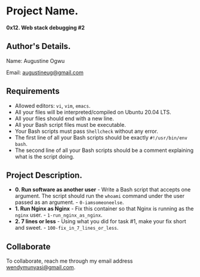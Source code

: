 # Project Name.

**0x12. Web stack debugging #2**

## Author's Details.

Name: Augustine Ogwu

Email: augustineug@gmail.com

## Requirements

- Allowed editors: `vi`, `vim`, `emacs`.
- All your files will be interpreted/compiled on Ubuntu 20.04 LTS.
- All your files should end with a new line.
- All your Bash script files must be executable.
- Your Bash scripts must pass `Shellcheck` without any error.
- The first line of all your Bash scripts should be exactly `#!/usr/bin/env bash`.
- The second line of all your Bash scripts should be a comment explaining what is the script doing.

## Project Description.

- **0. Run software as another user** - Write a Bash script that accepts one argument. The script should run the `whoami` command under the user passed as an argument. - `0-iamsomeoneelse`.
- **1. Run Nginx as Nginx** - Fix this container so that Nginx is running as the `nginx` user. - `1-run_nginx_as_nginx`.
- **2. 7 lines or less** - Using what you did for task #1, make your fix short and sweet. - `100-fix_in_7_lines_or_less`.

## Collaborate

To collaborate, reach me through my email address wendymunyasi@gmail.com.
